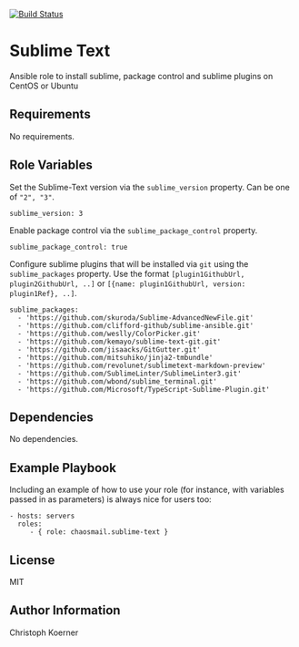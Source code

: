 [![Build Status](https://travis-ci.org/chaosmail/ansible-roles-sublime-text.svg?branch=master)](https://travis-ci.org/chaosmail/ansible-roles-sublime-text)

Sublime Text
============

Ansible role to install sublime, package control and sublime plugins on CentOS or Ubuntu

Requirements
------------

No requirements.

Role Variables
--------------

Set the Sublime-Text version via the `sublime_version` property. Can be one of `"2", "3"`.

    sublime_version: 3

Enable package control via the `sublime_package_control` property.

    sublime_package_control: true

Configure sublime plugins that will be installed via `git` using the `sublime_packages` property. Use the format `[plugin1GithubUrl, plugin2GithubUrl, ..]` or `[{name: plugin1GithubUrl, version: plugin1Ref}, ..]`.

    sublime_packages:
      - 'https://github.com/skuroda/Sublime-AdvancedNewFile.git'
      - 'https://github.com/clifford-github/sublime-ansible.git'
      - 'https://github.com/weslly/ColorPicker.git'
      - 'https://github.com/kemayo/sublime-text-git.git'
      - 'https://github.com/jisaacks/GitGutter.git'
      - 'https://github.com/mitsuhiko/jinja2-tmbundle'
      - 'https://github.com/revolunet/sublimetext-markdown-preview'
      - 'https://github.com/SublimeLinter/SublimeLinter3.git'
      - 'https://github.com/wbond/sublime_terminal.git'
      - 'https://github.com/Microsoft/TypeScript-Sublime-Plugin.git'

Dependencies
------------

No dependencies.

Example Playbook
----------------

Including an example of how to use your role (for instance, with variables passed in as parameters) is always nice for users too:

    - hosts: servers
      roles:
         - { role: chaosmail.sublime-text }

License
-------

MIT

Author Information
------------------

Christoph Koerner
